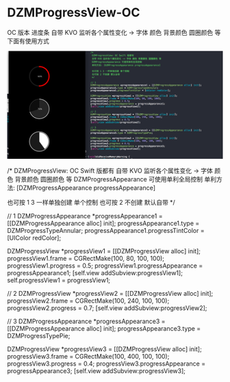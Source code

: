# DZMProgressView-OC
OC 版本 进度条 自带 KVO 监听各个属性变化 -> 字体 颜色 背景颜色 圆圈颜色 等
下面有使用方式

![CarouselView in action](icon.png)

/*
DZMProgressView: OC Swift 版都有
自带 KVO 监听各个属性变化 -> 字体 颜色 背景颜色 圆圈颜色 等
DZMProgressAppearance 可使用单利全局控制
单利方法: [DZMProgressAppearance progressAppearance]

也可按 1 3 一样单独创建 单个控制
也可按 2 不创建 默认自带
*/

// 1
DZMProgressAppearance *progressAppearance1 = [[DZMProgressAppearance alloc] init];
progressAppearance1.type = DZMProgressTypeAnnular;
progressAppearance1.progressTintColor = [UIColor redColor];

DZMProgressView *progressView1 = [[DZMProgressView alloc] init];
progressView1.frame = CGRectMake(100, 80, 100, 100);
progressView1.progress = 0.5;
progressView1.progressAppearance = progressAppearance1;
[self.view addSubview:progressView1];
self.progressView1 = progressView1;

// 2
DZMProgressView *progressView2 = [[DZMProgressView alloc] init];
progressView2.frame = CGRectMake(100, 240, 100, 100);
progressView2.progress = 0.7;
[self.view addSubview:progressView2];

// 3
DZMProgressAppearance *progressAppearance3 = [[DZMProgressAppearance alloc] init];
progressAppearance3.type = DZMProgressTypePie;

DZMProgressView *progressView3 = [[DZMProgressView alloc] init];
progressView3.frame = CGRectMake(100, 400, 100, 100);
progressView3.progress = 0.4;
progressView3.progressAppearance = progressAppearance3;
[self.view addSubview:progressView3];